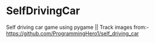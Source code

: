 # SelfDrivingCar
Self driving car game using pygame || 
Track images from:-
https://github.com/ProgrammingHero1/self_driving_car
